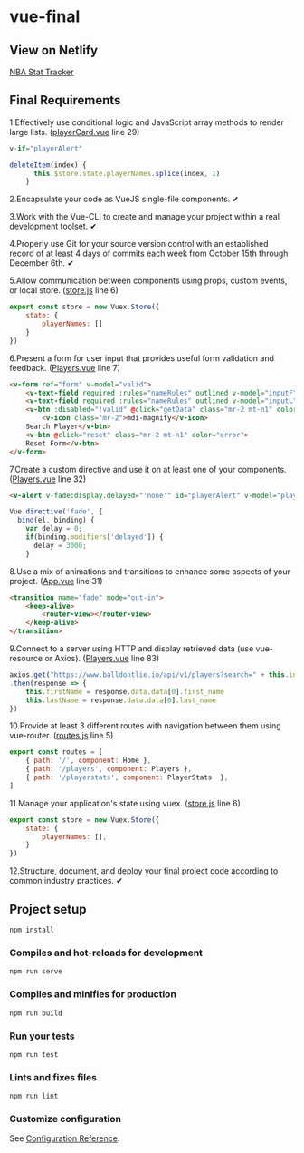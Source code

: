 # vue-final

## View on Netlify
[NBA Stat Tracker](https://nbastattracker.netlify.com/) 

## Final Requirements
1.Effectively use conditional logic and JavaScript array methods to render large lists. ([playerCard.vue](./src/components/playerCard.vue) line 29)
```javascript
v-if="playerAlert"

deleteItem(index) {
      this.$store.state.playerNames.splice(index, 1)
    }
```
2.Encapsulate your code as VueJS single-file components.
✔

3.Work with the Vue-CLI to create and manage your project within a real development toolset.
✔

4.Properly use Git for your source version control with an established record of at least 4 days of commits each week from October 15th through December 6th.
✔

5.Allow communication between components using props, custom events, or local store. ([store.js](./src/store/store.js) line 6)
```javascript
export const store = new Vuex.Store({
    state: {
        playerNames: []
    }
})
```

6.Present a form for user input that provides useful form validation and feedback. ([Players.vue](./src/components/Players.vue) line 7)
```html
<v-form ref="form" v-model="valid">
    <v-text-field required :rules="nameRules" outlined v-model="inputF" label="First Name">{{ inputF }}</v-text-field> 
    <v-text-field required :rules="nameRules" outlined v-model="inputL" label="Last Name">{{ inputL }}</v-text-field>
    <v-btn :disabled="!valid" @click="getData" class="mr-2 mt-n1" color="primary">
        <v-icon class="mr-2">mdi-magnify</v-icon>
    Search Player</v-btn>
    <v-btn @click="reset" class="mr-2 mt-n1" color="error">
    Reset Form</v-btn>
</v-form>
```

7.Create a custom directive and use it on at least one of your components. ([Players.vue](./src/components/Players.vue) line 32)
```html
<v-alert v-fade:display.delayed="'none'" id="playerAlert" v-model="playerAlert" v-if="playerAlert" type="success"> {{this.firstName}} {{this.lastName}} added!</v-alert>
```
```javascript
Vue.directive('fade', {
  bind(el, binding) {
    var delay = 0;
    if(binding.modifiers['delayed']) {
      delay = 3000;
    }
```

8.Use a mix of animations and transitions to enhance some aspects of your project. ([App.vue](./src/App.vue) line 31)
```html
<transition name="fade" mode="out-in">
    <keep-alive> 
        <router-view></router-view>
    </keep-alive>
</transition>
```

9.Connect to a server using HTTP and display retrieved data (use vue-resource or Axios). ([Players.vue](./src/components/Players.vue) line 83)
```javascript
axios.get("https://www.balldontlie.io/api/v1/players?search=" + this.inputF + " " + this.inputL) 
.then(response => {
    this.firstName = response.data.data[0].first_name
    this.lastName = response.data.data[0].last_name
})
```

10.Provide at least 3 different routes with navigation between them using vue-router. ([routes.js](./src/routes.js) line 5)
```javascript
export const routes = [
    { path: '/', component: Home },
    { path: '/players', component: Players },
    { path: '/playerstats', component: PlayerStats  },
]
```

11.Manage your application's state using vuex. ([store.js](./src/store/store.js) line 6)
```javascript
export const store = new Vuex.Store({
    state: {
        playerNames: [],
    }
})
```

12.Structure, document, and deploy your final project code according to common industry practices.
✔

## Project setup
```
npm install
```

### Compiles and hot-reloads for development
```
npm run serve
```

### Compiles and minifies for production
```
npm run build
```

### Run your tests
```
npm run test
```

### Lints and fixes files
```
npm run lint
```

### Customize configuration
See [Configuration Reference](https://cli.vuejs.org/config/).
